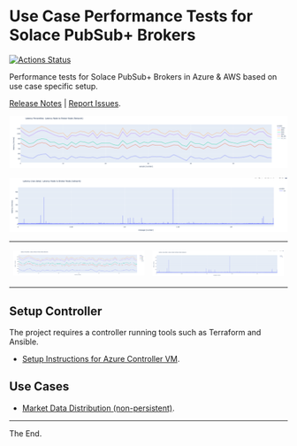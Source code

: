 # Use Case Performance Tests for Solace PubSub+ Brokers

[![Actions Status](https://github.com/solace-iot-team/az-use-case-perf-tests/workflows/test-uc-non-persistent/badge.svg)](https://github.com/solace-iot-team/az-use-case-perf-tests/actions)

Performance tests for Solace PubSub+ Brokers in Azure & AWS based on use case specific setup.

[Release Notes](./ReleaseNotes.md) |
[Report Issues](https://github.com/solace-iot-team/az-use-case-perf-tests/issues).



<p align="left"><img src="./images/img-1.png" /></p>
<p align="left"><img src="./images/img-2.png" /></p>


<table style="width:100%">
  <tr>
    <td><p align="left"><img src="./images/img-1.png" /></p></td>
    <td><p align="left"><img src="./images/img-2.png" /></p></td>
  </tr>
</table>


## Setup Controller

  The project requires a controller running tools such as Terraform and Ansible.

  - [Setup Instructions for Azure Controller VM](./infrastructure/controller/azure).

## Use Cases

  - [Market Data Distribution (non-persistent)](./uc-non-persistent).


---
The End.
